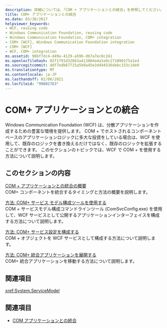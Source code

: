 ```yaml
---
description: 詳細については、「COM + アプリケーションとの統合」を参照してください。
title: COM+ アプリケーションとの統合
ms.date: 03/30/2017
helpviewer_keywords:
- WCF, reusing code
- Windows Communication Foundation, reusing code
- Windows Communication Foundation, COM+ integration
- COM+ [WCF], Windows Communication Foundation integration
- COM+ [WCF]
- WCF, COM+ integration
ms.assetid: 98bf7dc4-d49a-4129-a59b-db7a7ec8c241
ms.openlocfilehash: 02f1791d32863a413804a4a3a9c2710901f5a1e4
ms.sourcegitcommit: ddf7edb67715a5b9a45e3dd44536dabc153c1de0
ms.translationtype: MT
ms.contentlocale: ja-JP
ms.lasthandoff: 02/06/2021
ms.locfileid: "99802763"
---
```

# <a name="integrating-with-com-applications"></a>COM+ アプリケーションとの統合

Windows Communication Foundation (WCF) は、分散アプリケーションを作成するための豊富な環境を提供します。 COM + でホストされるコンポーネントベースのアプリケーションロジックに多大な投資をしている場合は、WCF を使用して、既存のロジックを書き換えるだけではなく、既存のロジックを拡張することができます。 このセクションのトピックでは、WCF で COM + を使用する方法について説明します。  
  
## <a name="in-this-section"></a>このセクションの内容  

 [COM + アプリケーションとの統合の概要](integrating-with-com-plus-applications-overview.md)  
 COM+ コンポーネントを統合するタイミングと方法の概要を説明します。  
  
 [方法: COM+ サービス モデル構成ツールを使用する](how-to-use-the-com-service-model-configuration-tool.md)  
 COM + サービスモデル構成コマンドラインツール (ComSvcConfig.exe) を使用して、WCF サービスとして公開するアプリケーションインターフェイスを構成する方法について説明します。  
  
 [方法: COM+ サービス設定を構成する](how-to-configure-com-service-settings.md)  
 COM + オブジェクトを WCF サービスとして構成する方法について説明します。  
  
 [方法: COM+ 統合アプリケーションを展開する](how-to-deploy-a-com-integration-application.md)  
 COM+ 統合アプリケーションを移動する方法について説明します。  
  
## <a name="reference"></a>関連項目  

 <xref:System.ServiceModel>  
  
## <a name="see-also"></a>関連項目

- [COM アプリケーションとの統合](integrating-with-com-applications.md)
